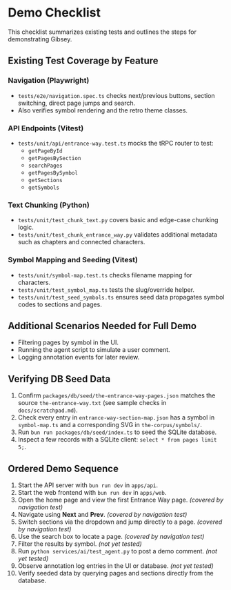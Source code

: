 # Demo Checklist

This checklist summarizes existing tests and outlines the steps for demonstrating Gibsey.

## Existing Test Coverage by Feature

### Navigation (Playwright)
- `tests/e2e/navigation.spec.ts` checks next/previous buttons, section switching, direct page jumps and search.
- Also verifies symbol rendering and the retro theme classes.

### API Endpoints (Vitest)
- `tests/unit/api/entrance-way.test.ts` mocks the tRPC router to test:
  - `getPageById`
  - `getPagesBySection`
  - `searchPages`
  - `getPagesBySymbol`
  - `getSections`
  - `getSymbols`

### Text Chunking (Python)
- `tests/unit/test_chunk_text.py` covers basic and edge-case chunking logic.
- `tests/unit/test_chunk_entrance_way.py` validates additional metadata such as chapters and connected characters.

### Symbol Mapping and Seeding (Vitest)
- `tests/unit/symbol-map.test.ts` checks filename mapping for characters.
- `tests/unit/test_symbol_map.ts` tests the slug/override helper.
- `tests/unit/test_seed_symbols.ts` ensures seed data propagates symbol codes to sections and pages.

## Additional Scenarios Needed for Full Demo
- Filtering pages by symbol in the UI.
- Running the agent script to simulate a user comment.
- Logging annotation events for later review.

## Verifying DB Seed Data
1. Confirm `packages/db/seed/the-entrance-way-pages.json` matches the source `the-entrance-way.txt` (see sample checks in `docs/scratchpad.md`).
2. Check every entry in `entrance-way-section-map.json` has a symbol in `symbol-map.ts` and a corresponding SVG in `the-corpus/symbols/`.
3. Run `bun run packages/db/seed/index.ts` to seed the SQLite database.
4. Inspect a few records with a SQLite client: `select * from pages limit 5;`.

## Ordered Demo Sequence
1. Start the API server with `bun run dev` in `apps/api`.
2. Start the web frontend with `bun run dev` in `apps/web`.
3. Open the home page and view the first Entrance Way page. *(covered by navigation test)*
4. Navigate using **Next** and **Prev**. *(covered by navigation test)*
5. Switch sections via the dropdown and jump directly to a page. *(covered by navigation test)*
6. Use the search box to locate a page. *(covered by navigation test)*
7. Filter the results by symbol. *(not yet tested)*
8. Run `python services/ai/test_agent.py` to post a demo comment. *(not yet tested)*
9. Observe annotation log entries in the UI or database. *(not yet tested)*
10. Verify seeded data by querying pages and sections directly from the database.
